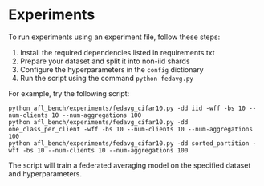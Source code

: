 # Experiments

To run experiments using an experiment file, follow these steps:

1. Install the required dependencies listed in requirements.txt
2. Prepare your dataset and split it into non-iid shards
3. Configure the hyperparameters in the `config` dictionary
4. Run the script using the command `python fedavg.py`

For example, try the following script:

```[bash]
python afl_bench/experiments/fedavg_cifar10.py -dd iid -wff -bs 10 --num-clients 10 --num-aggregations 100
python afl_bench/experiments/fedavg_cifar10.py -dd one_class_per_client -wff -bs 10 --num-clients 10 --num-aggregations 100
python afl_bench/experiments/fedavg_cifar10.py -dd sorted_partition -wff -bs 10 --num-clients 10 --num-aggregations 100
```

The script will train a federated averaging model on the specified dataset and hyperparameters.
